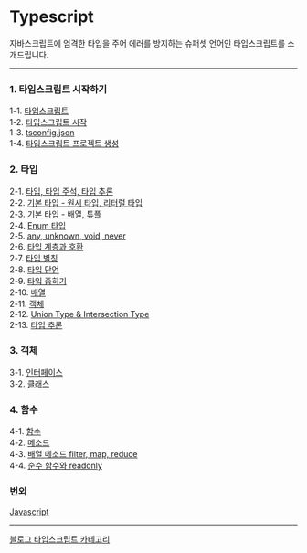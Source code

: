 # Typescript
자바스크립트에 엄격한 타입을 주어 에러를 방지하는 슈퍼셋 언어인 타입스크립트를 소개드립니다.

---
### 1. 타입스크립트 시작하기
1-1. [타입스크립트](https://velog.io/@bami/Typescript-%ED%83%80%EC%9E%85%EC%8A%A4%ED%81%AC%EB%A6%BD%ED%8A%B8) <br/>
1-2. [타입스크립트 시작](https://velog.io/@bami/Typescript-%ED%83%80%EC%9E%85%EC%8A%A4%ED%81%AC%EB%A6%BD%ED%8A%B8-%ED%94%84%EB%A1%9C%EC%A0%9D%ED%8A%B8-%EC%83%9D%EC%84%B1) <br/>
1-3. [tsconfig.json](https://velog.io/@bami/Typescript-tsconfig.json) <br/>
1-4. [타입스크립트 프로젝트 생성](https://velog.io/@bami/Typescript-%ED%83%80%EC%9E%85%EC%8A%A4%ED%81%AC%EB%A6%BD%ED%8A%B8-%ED%94%84%EB%A1%9C%EC%A0%9D%ED%8A%B8-%EC%83%9D%EC%84%B1-%EC%97%85%EB%8D%B0%EC%9D%B4%ED%8A%B8) <br/>

### 2. 타입
2-1. [타입, 타입 주석, 타입 추론](https://velog.io/@bami/Typescript-%ED%83%80%EC%9E%85%EC%8A%A4%ED%81%AC%EB%A6%BD%ED%8A%B8-%EB%B3%80%EC%88%98) <br/>
2-2. [기본 타입 - 원시 타입, 리터럴 타입](https://velog.io/@bami/Typescript-%EA%B8%B0%EB%B3%B8-%ED%83%80%EC%9E%85-%EC%9B%90%EC%8B%9C-%ED%83%80%EC%9E%85-%EB%A6%AC%ED%84%B0%EB%9F%B4-%ED%83%80%EC%9E%85) <br/>
2-3. [기본 타입 - 배열, 튜플](https://velog.io/@bami/Typescript-%EA%B8%B0%EB%B3%B8-%ED%83%80%EC%9E%85-%EB%B0%B0%EC%97%B4-%ED%8A%9C%ED%94%8C) <br/>
2-4. [Enum 타입](https://velog.io/@bami/Typescript-Enum-%ED%83%80%EC%9E%85) <br/>
2-5. [any, unknown, void, never](https://velog.io/@bami/Typescript-any-unknown-void-never) <br/>
2-6. [타입 계층과 호환](https://velog.io/@bami/Typescript-%ED%83%80%EC%9E%85-%EA%B3%84%EC%B8%B5-%EA%B5%AC%EC%A1%B0%EC%99%80-%ED%83%80%EC%9E%85-%ED%98%B8%ED%99%98%EC%84%B1) <br/>
2-7. [타입 별칭](https://velog.io/@bami/Typescript-%ED%83%80%EC%9E%85-%EB%B3%84%EC%B9%AD-Type-Alias) <br/>
2-8. [타입 단언](https://velog.io/@bami/Typescript-%ED%83%80%EC%9E%85-%EB%8B%A8%EC%96%B8-Type-Assertion) <br/>
2-9. [타입 좁히기](https://velog.io/@bami/Typescript-%ED%83%80%EC%9E%85-%EC%A2%81%ED%9E%88%EA%B8%B0-Type-Narrowing) <br/>
2-10. [배열](https://velog.io/@bami/Typescript-%EB%B0%B0%EC%97%B4) <br/>
2-11. [객체](https://velog.io/@bami/Typescript-%EA%B0%9D%EC%B2%B4) <br/>
2-12. [Union Type & Intersection Type](https://velog.io/@bami/Typescript-Union-Type-Intersection-Type) <br/>
2-13. [타입 추론](https://velog.io/@bami/Typescript-%ED%83%80%EC%9E%85-%EC%B6%94%EB%A1%A0) <br/>

### 3. 객체
3-1. [인터페이스](https://velog.io/@bami/Typescript-%EC%9D%B8%ED%84%B0%ED%8E%98%EC%9D%B4%EC%8A%A4) <br/>
3-2. [클래스](https://velog.io/@bami/Typescript-%ED%81%B4%EB%9E%98%EC%8A%A4) <br/>

### 4. 함수
4-1. [함수](https://velog.io/@bami/Typescript-%ED%83%80%EC%9E%85%EC%8A%A4%ED%81%AC%EB%A6%BD%ED%8A%B8-%ED%95%A8%EC%88%98) <br/>
4-2. [메소드](https://velog.io/@bami/Typescript-%EB%A9%94%EC%86%8C%EB%93%9C) <br/>
4-3. [배열 메소드 filter, map, reduce](https://velog.io/@bami/Typescript-%EB%B0%B0%EC%97%B4-%EB%A9%94%EC%86%8C%EB%93%9C-filter-map-reduce) <br/>
4-4. [순수 함수와 readonly](https://velog.io/@bami/Typescript-readonly%EC%99%80-%EC%88%9C%EC%88%98-%ED%95%A8%EC%88%98) <br/>

### 번외
[Javascript](https://github.com/Bam-j/study-repo/blob/main/JAVASCRIPT.md) <br/>

---
[블로그 타입스크립트 카테고리](https://velog.io/@bami/series/Typescript) <br/>
